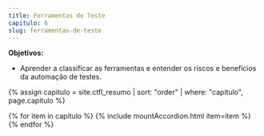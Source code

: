 ```yaml
---
title: Ferramentas de Teste
capitulo: 6
slug: ferramentas-de-teste
---
```


<div>
    <b>Objetivos:</b>
    <ul>
        <li>Aprender a classificar as ferramentas e entender os riscos e benefícios da automação de testes.</li>
    </ul>
</div>

{% assign capitulo = site.ctfl_resumo | sort: "order" | where: "capitulo", page.capitulo %}

{% for item in capitulo %}
{% include mountAccordion.html item=item %}
{% endfor %}
